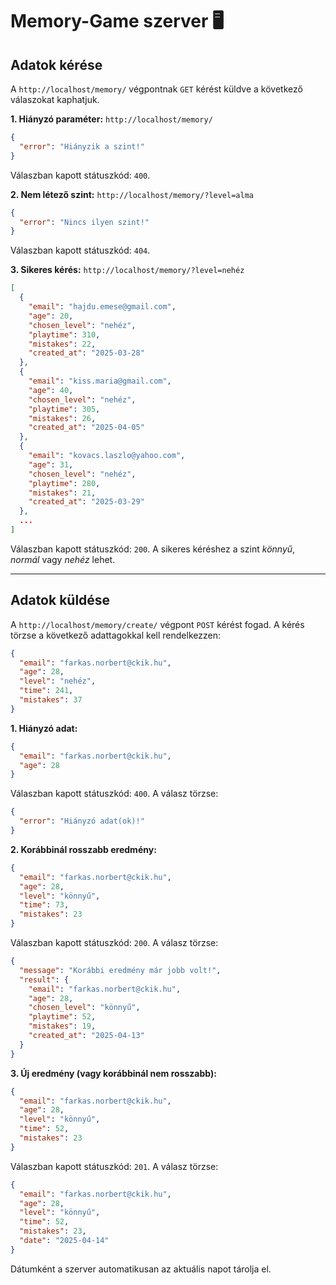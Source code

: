 # Memory-Game szerver 🖥

## Adatok kérése

A `http://localhost/memory/` végpontnak `GET` kérést küldve a következő válaszokat kaphatjuk.

**1. Hiányzó paraméter:** `http://localhost/memory/`

``` json
{
  "error": "Hiányzik a szint!"
}
```

Válaszban kapott státuszkód: `400`.

**2. Nem létező szint:** `http://localhost/memory/?level=alma`

```json
{
  "error": "Nincs ilyen szint!"
}
```

Válaszban kapott státuszkód: `404`.

**3. Sikeres kérés:** `http://localhost/memory/?level=nehéz`

```json
[
  {
    "email": "hajdu.emese@gmail.com",
    "age": 20,
    "chosen_level": "nehéz",
    "playtime": 310,
    "mistakes": 22,
    "created_at": "2025-03-28"
  },
  {
    "email": "kiss.maria@gmail.com",
    "age": 40,
    "chosen_level": "nehéz",
    "playtime": 305,
    "mistakes": 26,
    "created_at": "2025-04-05"
  },
  {
    "email": "kovacs.laszlo@yahoo.com",
    "age": 31,
    "chosen_level": "nehéz",
    "playtime": 280,
    "mistakes": 21,
    "created_at": "2025-03-29"
  },
  ...
]
```

Válaszban kapott státuszkód: `200`. A sikeres kéréshez a szint *könnyű*, *normál* vagy *nehéz* lehet.

---

## Adatok küldése

A `http://localhost/memory/create/` végpont `POST` kérést fogad. A kérés törzse a következő adattagokkal kell rendelkezzen:

```json
{
  "email": "farkas.norbert@ckik.hu",
  "age": 28,
  "level": "nehéz",
  "time": 241,
  "mistakes": 37
}
```

**1. Hiányzó adat:**

```json
{
  "email": "farkas.norbert@ckik.hu",
  "age": 28
}
```

Válaszban kapott státuszkód: `400`. A válasz törzse:

```json
{
  "error": "Hiányzó adat(ok)!"
}
```

**2. Korábbinál rosszabb eredmény:**

```json
{
  "email": "farkas.norbert@ckik.hu",
  "age": 28,
  "level": "könnyű",
  "time": 73,
  "mistakes": 23
}
```

Válaszban kapott státuszkód: `200`. A válasz törzse:

```json
{
  "message": "Korábbi eredmény már jobb volt!",
  "result": {
    "email": "farkas.norbert@ckik.hu",
    "age": 28,
    "chosen_level": "könnyű",
    "playtime": 52,
    "mistakes": 19,
    "created_at": "2025-04-13"
  }
}
```

**3. Új eredmény (vagy korábbinál nem rosszabb):**

```json
{
  "email": "farkas.norbert@ckik.hu",
  "age": 28,
  "level": "könnyű",
  "time": 52,
  "mistakes": 23
}
```

Válaszban kapott státuszkód: `201`. A válasz törzse:

```json
{
  "email": "farkas.norbert@ckik.hu",
  "age": 28,
  "level": "könnyű",
  "time": 52,
  "mistakes": 23,
  "date": "2025-04-14"
}
```

Dátumként a szerver automatikusan az aktuális napot tárolja el.